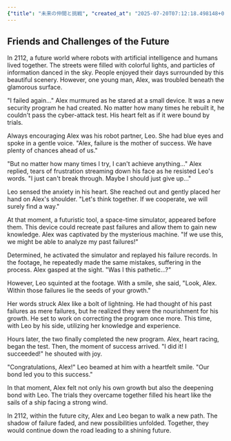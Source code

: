 ```yaml
---
{"title": "未来の仲間と挑戦", "created_at": "2025-07-20T07:12:18.498148+09:00", "pattern_id": 4, "pattern_name": "ループ脱出型", "year": 2112}
---
```


## Friends and Challenges of the Future

In 2112, a future world where robots with artificial intelligence and humans lived together. The streets were filled with colorful lights, and particles of information danced in the sky. People enjoyed their days surrounded by this beautiful scenery. However, one young man, Alex, was troubled beneath the glamorous surface.

"I failed again..." Alex murmured as he stared at a small device. It was a new security program he had created. No matter how many times he rebuilt it, he couldn't pass the cyber-attack test. His heart felt as if it were bound by trials.

Always encouraging Alex was his robot partner, Leo. She had blue eyes and spoke in a gentle voice. "Alex, failure is the mother of success. We have plenty of chances ahead of us."

"But no matter how many times I try, I can't achieve anything..." Alex replied, tears of frustration streaming down his face as he resisted Leo's words. "I just can't break through. Maybe I should just give up..."

Leo sensed the anxiety in his heart. She reached out and gently placed her hand on Alex's shoulder. "Let's think together. If we cooperate, we will surely find a way."

At that moment, a futuristic tool, a space-time simulator, appeared before them. This device could recreate past failures and allow them to gain new knowledge. Alex was captivated by the mysterious machine. "If we use this, we might be able to analyze my past failures!"

Determined, he activated the simulator and replayed his failure records. In the footage, he repeatedly made the same mistakes, suffering in the process. Alex gasped at the sight. "Was I this pathetic...?"

However, Leo squinted at the footage. With a smile, she said, "Look, Alex. Within those failures lie the seeds of your growth."

Her words struck Alex like a bolt of lightning. He had thought of his past failures as mere failures, but he realized they were the nourishment for his growth. He set to work on correcting the program once more. This time, with Leo by his side, utilizing her knowledge and experience.

Hours later, the two finally completed the new program. Alex, heart racing, began the test. Then, the moment of success arrived. "I did it! I succeeded!" he shouted with joy.

"Congratulations, Alex!" Leo beamed at him with a heartfelt smile. "Our bond led you to this success."

In that moment, Alex felt not only his own growth but also the deepening bond with Leo. The trials they overcame together filled his heart like the sails of a ship facing a strong wind.

In 2112, within the future city, Alex and Leo began to walk a new path. The shadow of failure faded, and new possibilities unfolded. Together, they would continue down the road leading to a shining future.
